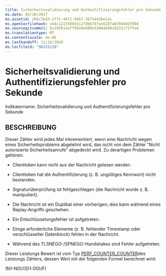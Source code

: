 ```yaml
---
title: Sicherheitsvalidierung und Authentifizierungsfehler pro Sekunde
ms.date: 03/30/2017
ms.assetid: 266c3bd3-2ffc-4471-94b7-3675443be1ac
ms.openlocfilehash: c64c121550043127db674fac6287a870449d789d
ms.sourcegitcommit: bc293b14af795e0e999e3304dd40c0222cf2ffe4
ms.translationtype: MT
ms.contentlocale: de-DE
ms.lasthandoff: 11/26/2020
ms.locfileid: "96253120"
---
```

# <a name="security-validation-and-authentication-failures-per-second"></a>Sicherheitsvalidierung und Authentifizierungsfehler pro Sekunde

Indikatorname: Sicherheitsvalidierung und Authentifizierungsfehler pro Sekunde  
  
## <a name="description"></a>BESCHREIBUNG  

 Dieser Zähler wird jedes Mal inkrementiert, wenn eine Nachricht wegen eines Sicherheitsproblems abgelehnt wird, das nicht von dem Zähler "Nicht autorisierte Sicherheitsanrufe" abgedeckt wird. Zu derartigen Problemen gehören:  
  
- Clienttoken kann nicht aus der Nachricht gelesen werden.  
  
- Clienttoken hat die Authentifizierung (z. B. ungültiges Kennwort) nicht bestanden.  
  
- Signaturüberprüfung ist fehlgeschlagen (die Nachricht wurde z. B. manipuliert).  
  
- Die Nachricht ist ein Duplikat einer vorherigen; dies kann während eines Replay-Angriffs geschehen.  
  
- Ein Entschlüsselungsfehler ist aufgetreten.  
  
- Einige erforderliche Elemente (z. B. fehlender Timestamp oder verschlüsselter Datenblock) fehlen in der Nachricht.  
  
- Während des TLSNEGO-/SPNEGO-Handshakes sind Fehler aufgetreten.  
  
 Dieser Leistungs Bewert ist vom Typ [PERF_COUNTER_COUNTER](/previous-versions/windows/it-pro/windows-server-2003/cc740048(v=ws.10))des Leistungs Zählers, dessen Wert mit der folgenden Formel berechnet wird:  
  
 (N1-N0)/((D1-D0)/F)
